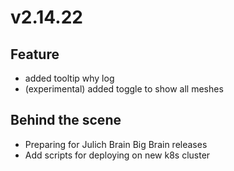 # v2.14.22

## Feature

- added tooltip why log
- (experimental) added toggle to show all meshes

## Behind the scene

- Preparing for Julich Brain Big Brain releases
- Add scripts for deploying on new k8s cluster
